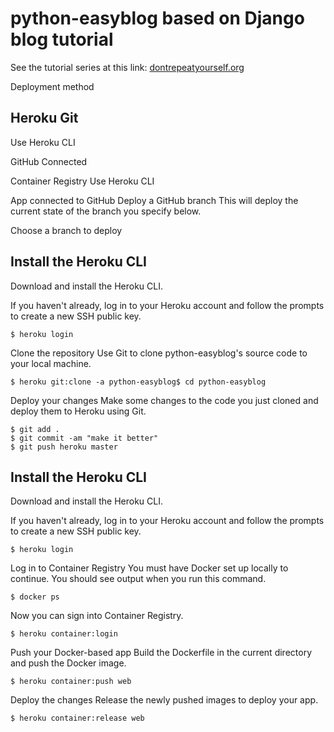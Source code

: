 # python-easyblog based on Django blog tutorial
See the tutorial series at this link: [dontrepeatyourself.org](https://dontrepeatyourself.org)

Deployment method

## Heroku Git
Use Heroku CLI
 
GitHub
Connected
 
Container Registry
Use Heroku CLI

App connected to GitHub
Deploy a GitHub branch
This will deploy the current state of the branch you specify below.

Choose a branch to deploy

##  Install the Heroku CLI
Download and install the Heroku CLI.

If you haven't already, log in to your Heroku account and follow the prompts to create a new SSH public key.
~~~
$ heroku login
~~~
Clone the repository
Use Git to clone python-easyblog's source code to your local machine.
~~~
$ heroku git:clone -a python-easyblog$ cd python-easyblog
~~~
Deploy your changes
Make some changes to the code you just cloned and deploy them to Heroku using Git.
~~~
$ git add .
$ git commit -am "make it better"
$ git push heroku master
~~~

## Install the Heroku CLI
Download and install the Heroku CLI.

If you haven't already, log in to your Heroku account and follow the prompts to create a new SSH public key.
~~~
$ heroku login
~~~
Log in to Container Registry
You must have Docker set up locally to continue. You should see output when you run this command.
~~~
$ docker ps
~~~
Now you can sign into Container Registry.
~~~
$ heroku container:login
~~~
Push your Docker-based app
Build the Dockerfile in the current directory and push the Docker image.
~~~
$ heroku container:push web
~~~
Deploy the changes
Release the newly pushed images to deploy your app.
~~~
$ heroku container:release web
~~~
